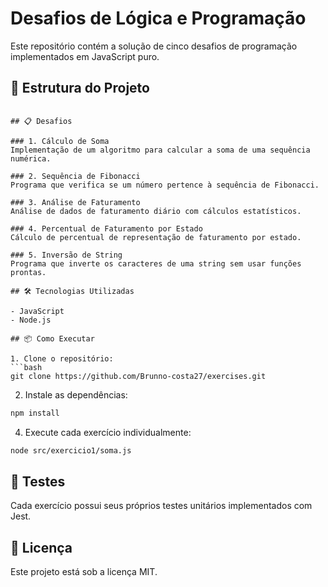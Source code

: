 # Desafios de Lógica e Programação

Este repositório contém a solução de cinco desafios de programação implementados em JavaScript puro.

## 🚀 Estrutura do Projeto

```

## 📋 Desafios

### 1. Cálculo de Soma
Implementação de um algoritmo para calcular a soma de uma sequência numérica.

### 2. Sequência de Fibonacci
Programa que verifica se um número pertence à sequência de Fibonacci.

### 3. Análise de Faturamento
Análise de dados de faturamento diário com cálculos estatísticos.

### 4. Percentual de Faturamento por Estado
Cálculo de percentual de representação de faturamento por estado.

### 5. Inversão de String
Programa que inverte os caracteres de uma string sem usar funções prontas.

## 🛠️ Tecnologias Utilizadas

- JavaScript
- Node.js

## 📦 Como Executar

1. Clone o repositório:
```bash
git clone https://github.com/Brunno-costa27/exercises.git
```

2. Instale as dependências:
```bash
npm install
```

4. Execute cada exercício individualmente:
```bash
node src/exercicio1/soma.js
```

## 🧪 Testes

Cada exercício possui seus próprios testes unitários implementados com Jest.

## 📝 Licença

Este projeto está sob a licença MIT.
